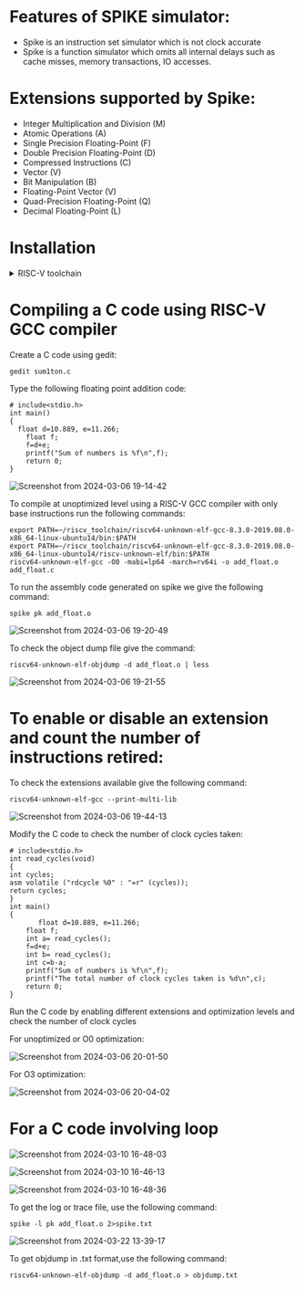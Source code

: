 # Features of SPIKE simulator:
* Spike is an instruction set simulator which is not clock accurate
* Spike is a function simulator which omits all internal delays such as cache misses, memory transactions, IO accesses.

# Extensions supported by Spike:
* Integer Multiplication and Division (M)
* Atomic Operations (A) 
* Single Precision Floating-Point (F)
* Double Precision Floating-Point (D)
* Compressed Instructions (C)
* Vector (V)
* Bit Manipulation (B)
* Floating-Point Vector (V)
* Quad-Precision Floating-Point (Q)
* Decimal Floating-Point (L)

# Installation
<details>
<summary> RISC-V toolchain </summary>
  
https://github.com/kunalg123/riscv_workshop_collaterals/blob/master/run.sh

* Download the run.sh
  
* Open terminal

* cd Downloads

* ./run.sh
</details>

# Compiling a C code using RISC-V GCC compiler

Create a C code using gedit:

```
gedit sum1ton.c
```
Type the following floating point addition code:
```
# include<stdio.h>
int main()
{
  float d=10.889, e=11.266;
	float f;
	f=d+e;
	printf("Sum of numbers is %f\n",f);
	return 0;
}
```

![Screenshot from 2024-03-06 19-14-42](https://github.com/Spoorthi102003/Spike-basics/assets/143829280/b4818258-14b5-4650-8687-665db7e083a9)


To compile at unoptimized level using a RISC-V GCC compiler with only base instructions run the following commands:
```
export PATH=~/riscv_toolchain/riscv64-unknown-elf-gcc-8.3.0-2019.08.0-x86_64-linux-ubuntu14/bin:$PATH
export PATH=~/riscv_toolchain/riscv64-unknown-elf-gcc-8.3.0-2019.08.0-x86_64-linux-ubuntu14/riscv-unknown-elf/bin:$PATH
riscv64-unknown-elf-gcc -O0 -mabi=lp64 -march=rv64i -o add_float.o add_float.c
```
To run the assembly code generated on spike we give the following command:
```
spike pk add_float.o
```

![Screenshot from 2024-03-06 19-20-49](https://github.com/Spoorthi102003/Spike-basics/assets/143829280/7f047a72-2330-4574-a3b2-ef4d4df83839)


To check the object dump file give the command:
```
riscv64-unknown-elf-objdump -d add_float.o | less
```

![Screenshot from 2024-03-06 19-21-55](https://github.com/Spoorthi102003/Spike-basics/assets/143829280/03a6935a-5f96-4616-819f-8cb2dff092fb)

# To enable or disable an extension and count the number of instructions retired:

To check the extensions available give the following command:
```
riscv64-unknown-elf-gcc --print-multi-lib
```

![Screenshot from 2024-03-06 19-44-13](https://github.com/Spoorthi102003/Spike-basics/assets/143829280/76a29e47-b3ad-4e9e-ac25-79e6dcb24b49)

Modify the C code to check the number of clock cycles taken:
```
# include<stdio.h>
int read_cycles(void)
{
int cycles;
asm volatile ("rdcycle %0" : "=r" (cycles));
return cycles;
}
int main()
{
       float d=10.889, e=11.266;
	float f;
	int a= read_cycles();
	f=d+e;
	int b= read_cycles();
	int c=b-a;
	printf("Sum of numbers is %f\n",f);
	printf("The total number of clock cycles taken is %d\n",c);
	return 0;
}
```
Run the C code by enabling different extensions and optimization levels and check the number of clock cycles

For unoptimized or O0 optimization:

![Screenshot from 2024-03-06 20-01-50](https://github.com/Spoorthi102003/Spike-basics/assets/143829280/8426efd1-ae93-4721-99ad-405df923c9c3)

For O3 optimization:

![Screenshot from 2024-03-06 20-04-02](https://github.com/Spoorthi102003/Spike-basics/assets/143829280/217c37fd-3e25-4df6-8452-8dd6eac91f06)

# For a C code involving loop

![Screenshot from 2024-03-10 16-48-03](https://github.com/Spoorthi102003/Spike-basics/assets/143829280/4ce9ba02-f27c-4c7a-8824-6e8ca612a9bb)


![Screenshot from 2024-03-10 16-46-13](https://github.com/Spoorthi102003/Spike-basics/assets/143829280/8a1cb294-5e8b-4db0-8d61-38b85c886420)


![Screenshot from 2024-03-10 16-48-36](https://github.com/Spoorthi102003/Spike-basics/assets/143829280/ba4c6bf4-e376-446f-bd88-6a1f6a8a71b3)


To get the log or trace file, use the following command:
```
spike -l pk add_float.o 2>spike.txt

```
![Screenshot from 2024-03-22 13-39-17](https://github.com/Spoorthi102003/Spike-basics/assets/143829280/35f691b3-d917-451f-bcb0-eaef8ea19a51)

To get objdump in .txt format,use the following command:
```
riscv64-unknown-elf-objdump -d add_float.o > objdump.txt
```



































































 
